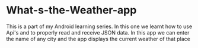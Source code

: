 # What-s-the-Weather-app
This is a part of my Android learning series. 
In this one we learnt how to use Api's and to properly read and receive JSON data.
In this app we can enter the name of any city and the app displays the current weather of that place
